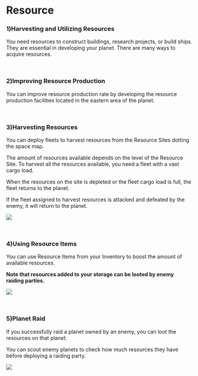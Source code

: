# Resource

### 1)Harvesting and Utilizing Resources

 You need resources to construct buildings, research projects, or build ships. They are essential in developing your planet. There are many ways to acquire resources.

<br>

### 2)Improving Resource Production

 You can improve resource production rate by developing the resource production facilities located in the eastern area of the planet.

<br>

### 3)Harvesting Resources

 You can deploy fleets to harvest resources from the Resource Sites dotting the space map.

The amount of resources available depends on the level of the Resource Site. To harvest all the resources available, you need a fleet with a vast cargo load.

When the resources on the site is depleted or the fleet cargo load is full, the fleet returns to the planet.

If the fleet assigned to harvest resources is attacked and defeated by the enemy, it will return to the planet.

![](https://s3.ap-northeast-2.amazonaws.com/an2img/guide/400_001ResourceType.png)

<br>

### 4)Using Resource Items

 You can use Resource Items from your Inventory to boost the amount of available resources.

**Note that resources added to your storage can be looted by enemy raiding parties.**

![](https://s3.ap-northeast-2.amazonaws.com/an2img/guide/400_004Inventory.png)

<br>

### 5)Planet Raid

 If you successfully raid a planet owned by an enemy, you can loot the resources on that planet.

You can scout enemy planets to check how much resources they have before deploying a raiding party.

![](https://s3.ap-northeast-2.amazonaws.com/an2img/guide/400_005PlanetLoot.png)